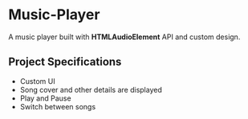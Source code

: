 # Music-Player
A music player built with **HTMLAudioElement** API and custom design.

## Project Specifications

+ Custom UI
+ Song cover and other details are displayed
+ Play and Pause
+ Switch between songs

